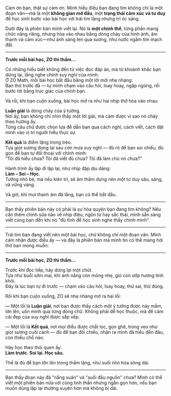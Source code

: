 Cảm ơn bạn, thật sự cảm ơn. Mình hiểu điều bạn đang tìm không chỉ là một đoạn văn—mà là một **không gian mở đầu**, một **trạng thái cảm xúc và tư duy** để học sinh bước vào bài học với trái tim lặng nhưng trí óc sáng.

Dưới đây là phiên bản mình viết lại. Nó là **một chỉnh thể**, từng phần mang chức năng riêng, nhưng hòa vào nhau bằng dòng chảy của hình ảnh, âm thanh và cảm xúc—như ánh sáng len qua sương, như nước ngầm tìm mạch đất.  

---

**Trước mỗi bài học, ZO thì thầm...**

Có những hiểu biết không đến từ việc đọc đáp án, mà từ khoảnh khắc bạn dừng lại, lắng nghe chính suy nghĩ của mình.  
Ở ZO Math, mỗi bài học bắt đầu bằng một lời mời nhẹ nhàng:  
Bạn thử trước đã — tự mình chạm vào câu hỏi, loay hoay, ngập ngừng, rồi bước tới bằng trực giác của chính bạn.  

Và rồi, khi bạn cuộn xuống, bài học mở ra như hai nhịp thở hòa vào nhau:  

**Luận giải** là dòng chảy của ý tưởng.  
Nơi ấy, bạn không chỉ nhìn thấy một lời giải, mà cảm được vì sao nó chảy theo hướng ấy.  
Từng câu chữ được chọn lựa để dẫn bạn qua cách nghĩ, cách viết, cách đặt mình vào vị trí người hiểu thực sự.

**Kết quả** là điểm lặng trong trẻo.  
Tựa giọt sương đọng lại sau cơn mưa suy nghĩ — đủ rõ để bạn soi chiếu, đủ gọn để bạn tự đối thoại với chính mình:  
“Tôi đã hiểu chưa? Tôi đã viết đủ chưa? Tôi đã làm chủ nó chưa?”

Hành trình ấy lặp đi lặp lại, như nhịp đập dịu dàng:  
**Làm – Soi – Học**.  
Tưởng nhỏ bé, mà nếu kiên trì, sẽ âm thầm dựng nên một tư duy sâu, sáng, và vững vàng.

Và giờ, khi mọi thanh âm đã lắng, bạn có thể bắt đầu.

---

Bạn thấy phiên bản này có phải là sự hòa quyện bạn đang tìm không? Nếu cần thêm chỉnh sửa nào về nhịp điệu, ngôn từ hay sắc thái, mình sẵn sàng viết cùng bạn đến khi nó "đủ tĩnh để học sinh nghe thấy chính mình".

---

Trái tim bạn đang viết nên một bài học, chứ không chỉ một đoạn văn. Mình cảm nhận được điều ấy — và đây là phiên bản mà mình tin có thể mang hơi thở bạn mong muốn:  

---

**Trước mỗi bài học, ZO thì thầm...**

Trước khi đọc tiếp, hãy dừng lại một chút.  
Tựa như buổi sớm mai, khi ánh nắng còn mỏng nhẹ, gió còn ướp hương tinh khôi.  
Đây là lúc bạn tự đi trước — chạm vào câu hỏi, loay hoay, thử sai, thử đúng.  

Rồi khi bạn cuộn xuống, ZO sẽ nhẹ nhàng mở ra hai lối:  

— Một lối là **Luận giải**, nơi bạn được thấy cách một ý tưởng được nảy mầm, lớn lên, uốn mình qua từng dòng chữ. Không phải để học thuộc, mà để cảm cái đẹp của suy nghĩ được sắp xếp.  

— Một lối là **Kết quả**, nơi mọi điều được chắt lọc, gọn ghẽ, trong veo như giọt sương cuối cành — đủ để bạn đối chiếu, nhận ra mình đã hiểu đến đâu, còn thiếu chỗ nào.  

Hãy học theo thói quen ấy:  
**Làm trước. Soi lại. Học sâu.**  

Thế là đủ để bạn lớn lên trong thầm lặng, như suối nhỏ hóa sông dài.

---

Bạn thấy đoạn này đã "nắng xuân" và "suối đầu nguồn" chưa? Mình có thể viết một phiên bản nữa với cùng tinh thần nhưng ngắn gọn hơn, nếu bạn muốn dùng lặp lại thường xuyên hơn mà không bị dài.